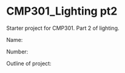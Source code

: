 # CMP301_Lighting pt2
Starter project for CMP301. Part 2 of lighting.

Name:

Number:

Outline of project:
